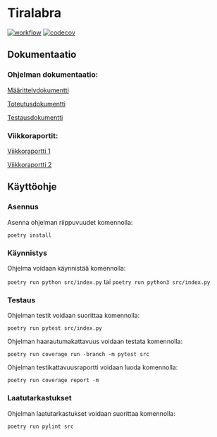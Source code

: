 # Tiralabra

[![workflow](https://github.com/Dhkj/Tiralabra/actions/workflows/main.yml/badge.svg)](https://github.com/Dhkj/Tiralabra/actions)
[![codecov](https://codecov.io/gh/Dhkj/Tiralabra/branch/main/graph/badge.svg?token=GGQ60FH4C3)](https://codecov.io/gh/Dhkj/Tiralabra)

## Dokumentaatio
### Ohjelman dokumentaatio:

[Määrittelydokumentti](https://github.com/Dhkj/Tiralabra/blob/main/Documentation/M%C3%A4%C3%A4rittelydokumentti.md)

[Toteutusdokumentti](https://github.com/Dhkj/Tiralabra/blob/main/Documentation/Toteutusdokumentti.md)

[Testausdokumentti](https://github.com/Dhkj/Tiralabra/blob/main/Documentation/Testausdokumentti.md)

### Viikkoraportit:

[Viikkoraportti 1](https://github.com/Dhkj/Tiralabra/blob/main/Documentation/Viikkoraportti%201.md)

[Viikkoraportti 2](https://github.com/Dhkj/Tiralabra/blob/main/Documentation/Viikkoraportti%202.md)


## Käyttöohje
### Asennus

Asenna ohjelman riippuvuudet komennolla:

```poetry install```

### Käynnistys

Ohjelma voidaan käynnistää komennolla:

```poetry run python src/index.py```
tai
```poetry run python3 src/index.py```

### Testaus

Ohjelman testit voidaan suorittaa komennolla:

```poetry run pytest src/index.py```

Ohjelman haarautumakattavuus voidaan testata komennolla:

```poetry run coverage run -branch -m pytest src```

Ohjelman testikattavuusraportti voidaan luoda komennolla:

```poetry run coverage report -m```

### Laatutarkastukset

Ohjelman laatutarkastukset voidaan suorittaa komennolla:

```poetry run pylint src```

